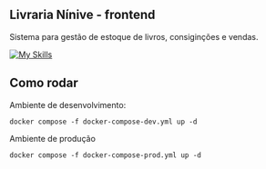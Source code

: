 ## Livraria Nínive - frontend

Sistema para gestão de estoque de livros, consiginções e vendas.<br/>

[![My Skills](https://skillicons.dev/icons?i=react,vite,docker)](https://skillicons.dev)

## Como rodar

Ambiente de desenvolvimento:

`docker compose -f docker-compose-dev.yml up -d`

Ambiente de produção

`docker compose -f docker-compose-prod.yml up -d`